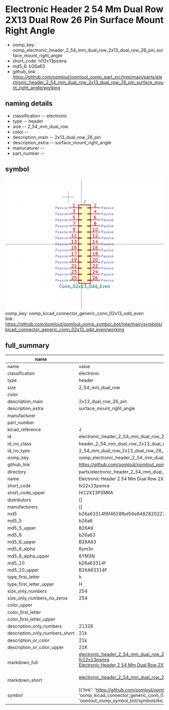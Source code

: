 # Electronic Header 2 54 Mm Dual Row 2X13 Dual Row 26 Pin Surface Mount Right Angle

  
* oomp_key: oomp_electronic_header_2_54_mm_dual_row_2x13_dual_row_26_pin_surface_mount_right_angle 
* short_code: hi12x13psmra
* md5_6: b26a63  
* github_link: https://github.com/oomlout/oomlout_oomp_part_src/tree/main/parts/electronic_header_2_54_mm_dual_row_2x13_dual_row_26_pin_surface_mount_right_angle/working  
## naming details
* classification -- electronic
* type -- header
* size -- 2_54_mm_dual_row
* color -- 
* description_main -- 2x13_dual_row_26_pin
* description_extra -- surface_mount_right_angle
* manucaturer -- 
* part_number -- 



## symbol

![](symbol/0/working/working_600.png)  
oomp_key: oomp_kicad_connector_generic_conn_02x13_odd_even  
link: https://github.com/oomlout/oomlout_oomp_symbol_bot/tree/main/symbols/kicad_connector_generic_conn_02x13_odd_even/working  


## full_summary
| name | value | 
| --- | --- | 
| name | value | 
| classification | electronic | 
| type | header | 
| size | 2_54_mm_dual_row | 
| color |  | 
| description_main | 2x13_dual_row_26_pin | 
| description_extra | surface_mount_right_angle | 
| manufacturer |  | 
| part_number |  | 
| kicad_reference | J | 
| id | electronic_header_2_54_mm_dual_row_2x13_dual_row_26_pin_surface_mount_right_angle | 
| id_no_class | header_2_54_mm_dual_row_2x13_dual_row_26_pin_surface_mount_right_angle | 
| id_no_type | 2_54_mm_dual_row_2x13_dual_row_26_pin_surface_mount_right_angle | 
| oomp_key | oomp_electronic_header_2_54_mm_dual_row_2x13_dual_row_26_pin_surface_mount_right_angle | 
| github_link | https://github.com/oomlout/oomlout_oomp_part_src/tree/main/parts/electronic_header_2_54_mm_dual_row_2x13_dual_row_26_pin_surface_mount_right_angle/working | 
| directory | parts/electronic_header_2_54_mm_dual_row_2x13_dual_row_26_pin_surface_mount_right_angle | 
| name | Electronic Header 2 54 Mm Dual Row 2X13 Dual Row 26 Pin Surface Mount Right Angle | 
| short_code | hi12x13psmra | 
| short_code_upper | HI12X13PSMRA | 
| distributors | [] | 
| manufacturers | [] | 
| md5 | b26a63314f6f4628fbd56e8482820227 | 
| md5_5 | b26a6 | 
| md5_5_upper | B26A6 | 
| md5_6 | b26a63 | 
| md5_6_upper | B26A63 | 
| md5_6_alpha | 6ym3n | 
| md5_6_alpha_upper | 6YM3N | 
| md5_10 | b26a63314f | 
| md5_10_upper | B26A63314F | 
| type_first_letter | h | 
| type_first_letter_upper | H | 
| size_only_numbers | 254 | 
| size_only_numbers_no_zeros | 254 | 
| color_upper |  | 
| color_first_letter |  | 
| color_first_letter_upper |  | 
| description_only_numbers | 21326 | 
| description_only_numbers_short | 21k | 
| description_or_color | 21k | 
| description_or_color_upper | 21K | 
| markdown_full | [electronic_header_2_54_mm_dual_row_2x13_dual_row_26_pin_surface_mount_right_angle](https://github.com/oomlout/oomlout_oomp_part_src/tree/main/parts/electronic_header_2_54_mm_dual_row_2x13_dual_row_26_pin_surface_mount_right_angle/working)<br>[hi12x13psmra](https://github.com/oomlout/oomlout_oomp_part_src/tree/main/parts/electronic_header_2_54_mm_dual_row_2x13_dual_row_26_pin_surface_mount_right_angle/working)<br>[Electronic Header 2 54 Mm Dual Row 2X13 Dual Row 26 Pin Surface Mount Right Angle](https://github.com/oomlout/oomlout_oomp_part_src/tree/main/parts/electronic_header_2_54_mm_dual_row_2x13_dual_row_26_pin_surface_mount_right_angle/working)<br><br> | 
| markdown_short | [electronic_header_2_54_mm_dual_row_2x13_dual_row_26_pin_surface_mount_right_angle](https://github.com/oomlout/oomlout_oomp_part_src/tree/main/parts/electronic_header_2_54_mm_dual_row_2x13_dual_row_26_pin_surface_mount_right_angle/working)<br><br> | 
| symbol | [{'link': 'https://github.com/oomlout/oomlout_oomp_symbol_bot/tree/main/symbols/kicad_connector_generic_conn_02x13_odd_even', 'oomp_key': 'oomp_kicad_connector_generic_conn_02x13_odd_even', 'directory': 'oomlout_oomp_symbol_bot/symbols/kicad_connector_generic_conn_02x13_odd_even//working/working.kicad_sym'}] | 

